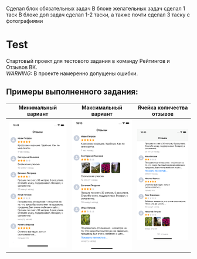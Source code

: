 Сделал блок обязательных задач
В блоке желательных задач сделал 1 таск
В блоке доп задач сделал 1-2 таски, а также почти сделал 3 таску с фотографиями

# Test
Стартовый проект для тестового задания в команду Рейтингов и Отзывов ВК.\
*WARNING:* В проекте намеренно допущены ошибки.

## Примеры выполненного задания:

Минимальный вариант|Максимальный вариант|Ячейка количества отзывов
-|-|-
![Минимальный вариант](/Screenshots/1.png) | ![Максимальный вариант](/Screenshots/2.png) | ![Ячейка количества отзывов](/Screenshots/3.png)
